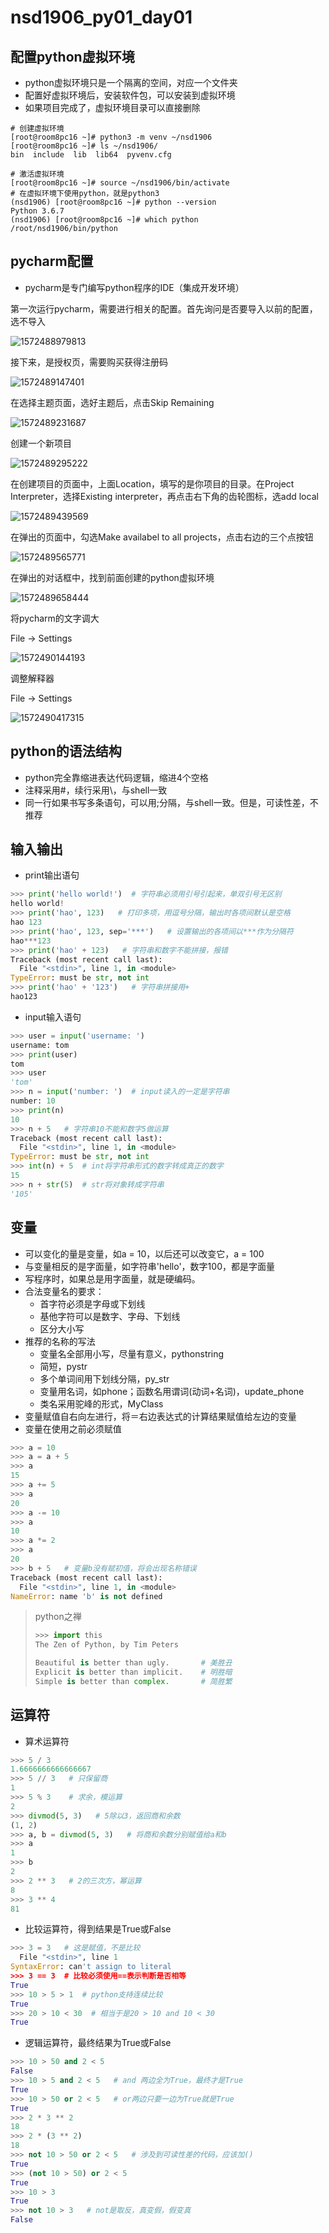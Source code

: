 # nsd1906_py01_day01

## 配置python虚拟环境

- python虚拟环境只是一个隔离的空间，对应一个文件夹
- 配置好虚拟环境后，安装软件包，可以安装到虚拟环境
- 如果项目完成了，虚拟环境目录可以直接删除

```shell
# 创建虚拟环境
[root@room8pc16 ~]# python3 -m venv ~/nsd1906
[root@room8pc16 ~]# ls ~/nsd1906/
bin  include  lib  lib64  pyvenv.cfg

# 激活虚拟环境
[root@room8pc16 ~]# source ~/nsd1906/bin/activate
# 在虚拟环境下使用python，就是python3
(nsd1906) [root@room8pc16 ~]# python --version
Python 3.6.7
(nsd1906) [root@room8pc16 ~]# which python
/root/nsd1906/bin/python
```

## pycharm配置

- pycharm是专门编写python程序的IDE（集成开发环境）

第一次运行pycharm，需要进行相关的配置。首先询问是否要导入以前的配置，选不导入

![1572488979813](/root/.config/Typora/typora-user-images/1572488979813.png)

接下来，是授权页，需要购买获得注册码

![1572489147401](/root/.config/Typora/typora-user-images/1572489147401.png)

在选择主题页面，选好主题后，点击Skip Remaining

![1572489231687](/root/.config/Typora/typora-user-images/1572489231687.png)

创建一个新项目

![1572489295222](/root/.config/Typora/typora-user-images/1572489295222.png)

在创建项目的页面中，上面Location，填写的是你项目的目录。在Project Interpreter，选择Existing interpreter，再点击右下角的齿轮图标，选add local

![1572489439569](/root/.config/Typora/typora-user-images/1572489439569.png)

在弹出的页面中，勾选Make availabel to all projects，点击右边的三个点按钮

![1572489565771](/root/.config/Typora/typora-user-images/1572489565771.png)

在弹出的对话框中，找到前面创建的python虚拟环境

![1572489658444](/root/.config/Typora/typora-user-images/1572489658444.png)

将pycharm的文字调大

File -> Settings

![1572490144193](/root/.config/Typora/typora-user-images/1572490144193.png)

调整解释器

File -> Settings

![1572490417315](/root/.config/Typora/typora-user-images/1572490417315.png)

## python的语法结构

- python完全靠缩进表达代码逻辑，缩进4个空格
- 注释采用#，续行采用\\，与shell一致
- 同一行如果书写多条语句，可以用;分隔，与shell一致。但是，可读性差，不推荐

## 输入输出

- print输出语句

```python
>>> print('hello world!')  # 字符串必须用引号引起来，单双引号无区别
hello world!
>>> print('hao', 123)   # 打印多项，用逗号分隔，输出时各项间默认是空格
hao 123
>>> print('hao', 123, sep='***')   # 设置输出的各项间以***作为分隔符
hao***123
>>> print('hao' + 123)   # 字符串和数字不能拼接，报错
Traceback (most recent call last):
  File "<stdin>", line 1, in <module>
TypeError: must be str, not int
>>> print('hao' + '123')   # 字符串拼接用+
hao123
```

- input输入语句

```python
>>> user = input('username: ')
username: tom
>>> print(user)
tom
>>> user
'tom'
>>> n = input('number: ')  # input读入的一定是字符串
number: 10
>>> print(n)
10
>>> n + 5   # 字符串10不能和数字5做运算
Traceback (most recent call last):
  File "<stdin>", line 1, in <module>
TypeError: must be str, not int
>>> int(n) + 5  # int将字符串形式的数字转成真正的数字
15
>>> n + str(5)  # str将对象转成字符串
'105'

```

## 变量

- 可以变化的量是变量，如a = 10，以后还可以改变它，a = 100
- 与变量相反的是字面量，如字符串'hello'，数字100，都是字面量
- 写程序时，如果总是用字面量，就是硬编码。
- 合法变量名的要求：
  - 首字符必须是字母或下划线
  - 基他字符可以是数字、字母、下划线
  - 区分大小写
- 推荐的名称的写法
  - 变量名全部用小写，尽量有意义，pythonstring
  - 简短，pystr
  - 多个单词间用下划线分隔，py_str
  - 变量用名词，如phone；函数名用谓词(动词+名词)，update_phone
  - 类名采用驼峰的形式，MyClass
- 变量赋值自右向左进行，将＝右边表达式的计算结果赋值给左边的变量
- 变量在使用之前必须赋值

```python
>>> a = 10
>>> a = a + 5
>>> a
15
>>> a += 5
>>> a
20
>>> a -= 10
>>> a 
10
>>> a *= 2
>>> a
20
>>> b + 5   # 变量b没有赋初值，将会出现名称错误 
Traceback (most recent call last):
  File "<stdin>", line 1, in <module>
NameError: name 'b' is not defined
```

> python之禅
>
> ```python
> >>> import this
> The Zen of Python, by Tim Peters
> 
> Beautiful is better than ugly.       # 美胜丑
> Explicit is better than implicit.    # 明胜暗
> Simple is better than complex.       # 简胜繁
> ```

## 运算符

- 算术运算符

```python
>>> 5 / 3
1.6666666666666667
>>> 5 // 3   # 只保留商
1
>>> 5 % 3    # 求余，模运算
2
>>> divmod(5, 3)   # 5除以3，返回商和余数
(1, 2)
>>> a, b = divmod(5, 3)   # 将商和余数分别赋值给a和b
>>> a
1
>>> b
2
>>> 2 ** 3   # 2的三次方，幂运算
8
>>> 3 ** 4
81

```

- 比较运算符，得到结果是True或False

```python
>>> 3 = 3   # 这是赋值，不是比较
  File "<stdin>", line 1
SyntaxError: can't assign to literal
>>> 3 == 3  # 比较必须使用==表示判断是否相等
True
>>> 10 > 5 > 1  # python支持连续比较
True
>>> 20 > 10 < 30  # 相当于是20 > 10 and 10 < 30
True
```

- 逻辑运算符，最终结果为True或False

```python
>>> 10 > 50 and 2 < 5
False
>>> 10 > 5 and 2 < 5   # and 两边全为True，最终才是True
True
>>> 10 > 50 or 2 < 5   # or两边只要一边为True就是True
True
>>> 2 * 3 ** 2
18
>>> 2 * (3 ** 2)
18
>>> not 10 > 50 or 2 < 5   # 涉及到可读性差的代码，应该加()
True
>>> (not 10 > 50) or 2 < 5
True
>>> 10 > 3
True
>>> not 10 > 3   # not是取反，真变假，假变真
False

```





